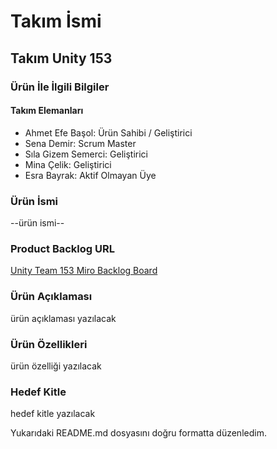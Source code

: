 # Takım İsmi
## Takım Unity 153

### Ürün İle İlgili Bilgiler
#### Takım Elemanları
- Ahmet Efe Başol: Ürün Sahibi / Geliştirici
- Sena Demir: Scrum Master
- Sıla Gizem Semerci: Geliştirici
- Mina Çelik: Geliştirici
- Esra Bayrak: Aktif Olmayan Üye

### Ürün İsmi
--ürün ismi--

### Product Backlog URL
[Unity Team 153 Miro Backlog Board](link)

### Ürün Açıklaması
ürün açıklaması yazılacak

### Ürün Özellikleri
ürün özelliği yazılacak

### Hedef Kitle
hedef kitle yazılacak

Yukarıdaki README.md dosyasını doğru formatta düzenledim.

